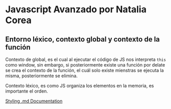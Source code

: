 # Javascript Avanzado por Natalia Corea

## Entorno léxico, contexto global y contexto de la función

Contexto de global, es el cual al ejecutar el código de JS nos interpreta `this` como window, sin embargo, si posteriormente existe una función por delate se crea el contexto de la función, el cuál solo existe mienstras se ejecuta la misma, posteriormente se elimina.

Contexto léxico, es como JS organiza los elementos en la memoria, es importante el orden.

[Styling .md Documentation](https://docs.github.com/es/get-started/writing-on-github/getting-started-with-writing-and-formatting-on-github/basic-writing-and-formatting-syntax)
